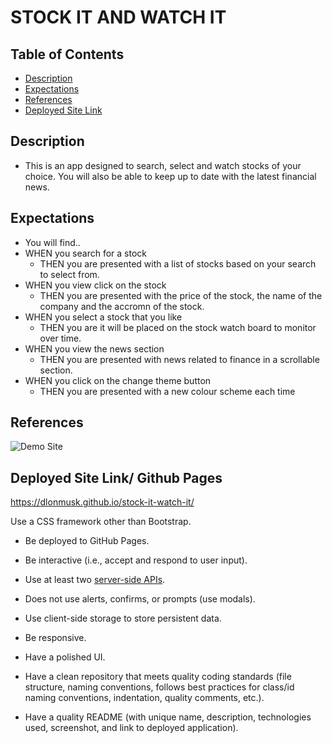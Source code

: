 # STOCK IT AND WATCH IT

## Table of Contents
- [Description](#description)
- [Expectations](#expectations)
- [References](#references)
- [Deployed Site Link](#deployed-site)

## Description
- This is an app designed to search, select and watch stocks of your choice. You will also be able to keep up to date with the latest financial news.


## Expectations
- You will find..
- WHEN you search for a stock
    - THEN you are presented with a list of stocks based on your search to select from.
- WHEN you view click on the stock
    - THEN you are presented with the price of the stock, the name of the company and the accromn of the stock.
- WHEN you select a stock that you like
    - THEN you are it will be placed on the stock watch board to monitor over time.
- WHEN you view the news section
    - THEN you are presented with news related to finance in a scrollable section.
- WHEN you click on the change theme button
    - THEN you are presented with a new colour scheme each time


## References
![Demo Site](./assets/Images/)

## Deployed Site Link/ Github Pages
 https://dlonmusk.github.io/stock-it-watch-it/












Use a CSS framework other than Bootstrap.

* Be deployed to GitHub Pages.

* Be interactive (i.e., accept and respond to user input).

* Use at least two [server-side APIs](https://coding-boot-camp.github.io/full-stack/apis/api-resources).

* Does not use alerts, confirms, or prompts (use modals).

* Use client-side storage to store persistent data.

* Be responsive.

* Have a polished UI.

* Have a clean repository that meets quality coding standards (file structure, naming conventions, follows best practices for class/id naming conventions, indentation, quality comments, etc.).

* Have a quality README (with unique name, description, technologies used, screenshot, and link to deployed application).
